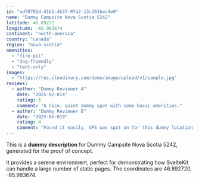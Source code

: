 ```yaml
---
id: "adf0702d-d1b1-4b3f-97a2-13c201bec4e0"
name: "Dummy Campsite Nova Scotia 5242"
latitude: 46.89272
longitude: -65.983674
continent: "north-america"
country: "canada"
region: "nova-scotia"
amenities:
  - "fire-pit"
  - "dog-friendly"
  - "tent-only"
images:
  - "https://res.cloudinary.com/demo/image/upload/v1/sample.jpg"
reviews:
  - author: "Dummy Reviewer A"
    date: "2025-02-014"
    rating: 5
    comment: "A nice, quiet dummy spot with some basic amenities."
  - author: "Dummy Reviewer B"
    date: "2025-06-019"
    rating: 4
    comment: "Found it easily. GPS was spot on for this dummy location."
---
```


This is a **dummy description** for Dummy Campsite Nova Scotia 5242, generated for the proof of concept.

It provides a serene environment, perfect for demonstrating how SvelteKit can handle a large number of static pages. The coordinates are 46.892720, -65.983674.
